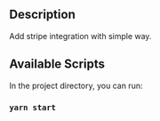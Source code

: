 ## Description

Add stripe integration with simple way.

## Available Scripts

In the project directory, you can run:

### `yarn start`
